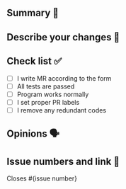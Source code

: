 ## Summary 📌

## Describe your changes 📝

## Check list ✅
- [ ] I write MR according to the form
- [ ] All tests are passed
- [ ] Program works normally
- [ ] I set proper PR labels
- [ ] I remove any redundant codes

## Opinions 🗣️

## Issue numbers and link 🚪
Closes #{issue number}
